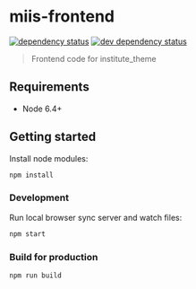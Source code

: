 # miis-frontend

[![dependency status](https://david-dm.org/middlebury/frontend.svg)](https://david-dm.org/middlebury/frontend)
[![dev dependency status](https://david-dm.org/middlebury/frontend/dev-status.svg)](https://david-dm.org/middlebury/frontend?type=dev)

> Frontend code for institute_theme

## Requirements
- Node 6.4+

## Getting started


Install node modules:

```bash
npm install
```

### Development
Run local browser sync server and watch files:

```bash
npm start
```

### Build for production

```bash
npm run build
```
